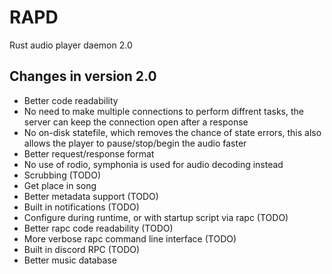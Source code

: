 # RAPD
Rust audio player daemon 2.0

## Changes in version 2.0

- Better code readability
- No need to make multiple connections to perform diffrent tasks, the server can keep the connection open after a response
- No on-disk statefile, which removes the chance of state errors, this also allows the player to pause/stop/begin the audio faster
- Better request/response format
- No use of rodio, symphonia is used for audio decoding instead
- Scrubbing (TODO)
- Get place in song 
- Better metadata support (TODO)
- Built in notifications (TODO)
- Configure during runtime, or with startup script via rapc (TODO)
- Better rapc code readability (TODO)
- More verbose rapc command line interface (TODO)
- Built in discord RPC (TODO)
- Better music database
